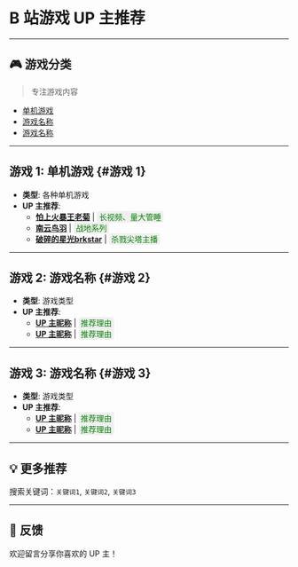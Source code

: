 # B 站游戏 UP 主推荐

---

## 🎮 游戏分类

> 专注游戏内容

- [单机游戏](#游戏1)
- [游戏名称](#游戏2)
- [游戏名称](#游戏3)

---

## 游戏 1: 单机游戏 {#游戏 1}

- **类型**: 各种单机游戏
- **UP 主推荐**:
  - **[怕上火暴王老菊](https://space.bilibili.com/423895)** | <span style="color: green; background-color: #f0f0f0; padding: 2px 4px; border-radius: 4px;">长视频、量大管睡</span>
  - **[南云鸟羽](https://space.bilibili.com/1543732/)** | <span style="color: green; background-color: #f0f0f0; padding: 2px 4px; border-radius: 4px;">战地系列</span>
  - **[破碎的星光brkstar](https://space.bilibili.com/1543732/)** | <span style="color: green; background-color: #f0f0f0; padding: 2px 4px; border-radius: 4px;">杀戮尖塔主播</span>

---

## 游戏 2: 游戏名称 {#游戏 2}

- **类型**: 游戏类型
- **UP 主推荐**:
  - **[UP 主昵称](#)** | <span style="color: green; background-color: #f0f0f0; padding: 2px 4px; border-radius: 4px;">推荐理由</span>
  - **[UP 主昵称](#)** | <span style="color: green; background-color: #f0f0f0; padding: 2px 4px; border-radius: 4px;">推荐理由</span>

---

## 游戏 3: 游戏名称 {#游戏 3}

- **类型**: 游戏类型
- **UP 主推荐**:
  - **[UP 主昵称](#)** | <span style="color: green; background-color: #f0f0f0; padding: 2px 4px; border-radius: 4px;">推荐理由</span>
  - **[UP 主昵称](#)** | <span style="color: green; background-color: #f0f0f0; padding: 2px 4px; border-radius: 4px;">推荐理由</span>

---

## 💡 更多推荐

搜索关键词：`关键词1`, `关键词2`, `关键词3`

---

## 📢 反馈

欢迎留言分享你喜欢的 UP 主！
